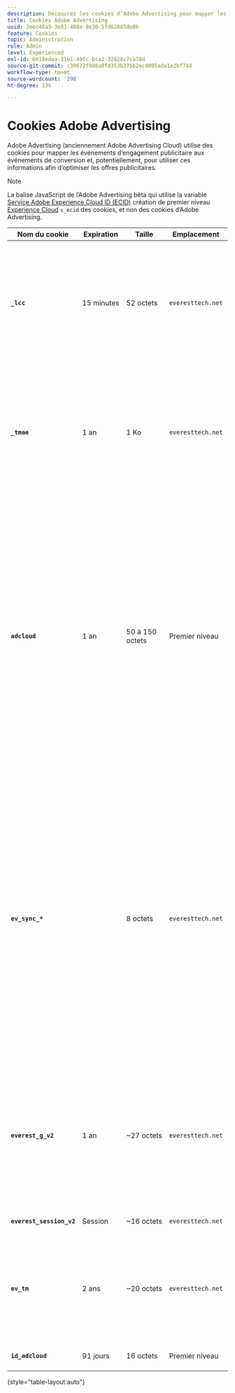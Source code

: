 ```yaml
---
description: Découvrez les cookies d’Adobe Advertising pour mapper les événements d’engagement publicitaire aux événements de conversion et, éventuellement, utiliser ces informations pour optimiser les offres publicitaires.
title: Cookies Adobe Advertising
uuid: 2eec48a3-3e81-488e-8e30-5fd62885de0b
feature: Cookies
topic: Administration
role: Admin
level: Experienced
exl-id: 6818edea-31b1-49fc-bca2-32828c7ca78d
source-git-commit: c39672f0d8a0fd353b275b2ecd095ada1e2bf744
workflow-type: tm+mt
source-wordcount: '298'
ht-degree: 13%

---
```


# Cookies Adobe Advertising

Adobe Advertising (anciennement Adobe Advertising Cloud) utilise des cookies pour mapper les événements d’engagement publicitaire aux événements de conversion et, potentiellement, pour utiliser ces informations afin d’optimiser les offres publicitaires.

>[!NOTE]
>
>La balise JavaScript de l’Adobe Advertising bêta qui utilise la variable [Service Adobe Experience Cloud ID (ECID)](https://experienceleague.adobe.com/docs/id-service/using/intro/overview.html?lang=fr) création de premier niveau [Experience Cloud](experience-cloud.md) `s_ecid` des cookies, et non des cookies d’Adobe Advertising.

| Nom du cookie | Expiration | Taille | Emplacement | Description |
| --- | --- | --- | --- | --- |
| **`_lcc`** | 15 minutes | 52 octets | `everesttech.net` | Stocke les identifiants et les horodatages des clics d’affichage. Détermine si un événement de clic sur une publicité affichée s’applique à un accès Adobe Analytics. |
| **`_tmae`** | 1 an | 1 Ko | `everesttech.net` | Stocke les identifiants et horodatages codés pour les engagements publicitaires à l’aide du suivi DSP. Inclut l’engagement des utilisateurs avec les publicités, comme la dernière publicité vue |
| **`adcloud`** | 1 an | 50 à 150 octets | Premier niveau | Horodatages de la dernière visite du visiteur sur votre site Web et du dernier clic de recherche du visiteur. stocke également la variable `ef_id` qui a été créé lorsque le visiteur a cliqué sur une publicité. Relie l’identifiant visiteur aux segments d’audience et conversions pertinents. Permet d’optimiser les temps de chargement des pages en évitant les demandes inutiles d’Adobe. |
| **`ev_sync_*`** |  | 8 octets | `everesttech.net` | Date à laquelle la synchronisation a lieu dans `yyymmdd` format. Synchronise l’identifiant visiteur Adobe Advertising avec l’exchange publicitaire partenaire. Il est créé pour les nouveaux visiteurs et envoie une demande de synchronisation une fois expiré. Inclut les cookies `ev_sync_ax`, `ev_sync_bk`, `ev_sync_dd`, `ev_sync_fs`, `ev_sync_ix`, `ev_sync_nx`, `ev_sync_ox`, `ev_sync_pm`, `ev_sync_rc`, `ev_sync_tm`, et `ev_sync_yh`. |
| **`everest_g_v2`** | 1 an | ~27 octets | `everesttech.net` | Stocke le navigateur et l’identifiant visiteur. Créé après qu’un utilisateur a cliqué initialement sur une publicité. Utilisé pour mapper les clics actuels et suivants avec d’autres événements de votre site web. |
| **`everest_session_v2`** | Session | ~16 octets | `everesttech.net` | Stocke l’ID de session en cours. |
| **`ev_tm`** | 2 ans | ~20 octets | `everesttech.net` | Stocke l’ID de Demand Side Platform d’Adobe Advertising (DSP). Correspond à l’identifiant visiteur dans la variable `everest_g_v2` du cookie. |
| **`id_adcloud`** | 91 jours | 16 octets | Premier niveau | Stocke l’identifiant visiteur. |

{style="table-layout:auto"}

